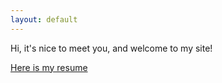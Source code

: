 ```yaml
---
layout: default
---
```


Hi, it's nice to meet you, and welcome to my site!

[Here is my resume](./resume.html)


 